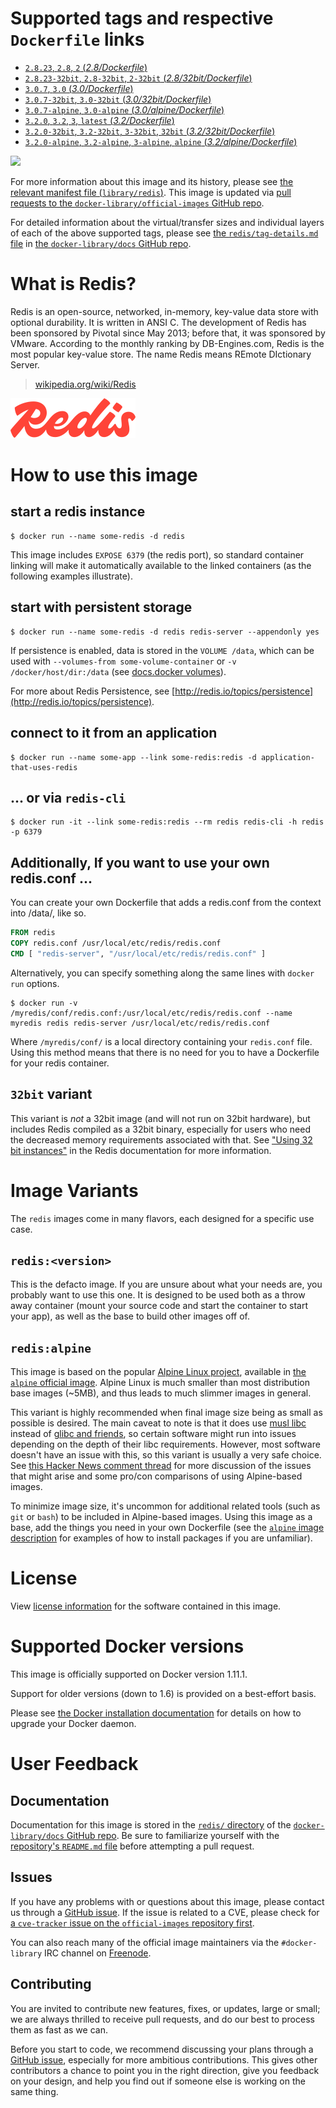 # Supported tags and respective `Dockerfile` links

-	[`2.8.23`, `2.8`, `2` (*2.8/Dockerfile*)](https://github.com/docker-library/redis/blob/41278185d321eb90ee6f898ff63c9b1db6a61a47/2.8/Dockerfile)
-	[`2.8.23-32bit`, `2.8-32bit`, `2-32bit` (*2.8/32bit/Dockerfile*)](https://github.com/docker-library/redis/blob/41278185d321eb90ee6f898ff63c9b1db6a61a47/2.8/32bit/Dockerfile)
-	[`3.0.7`, `3.0` (*3.0/Dockerfile*)](https://github.com/docker-library/redis/blob/41278185d321eb90ee6f898ff63c9b1db6a61a47/3.0/Dockerfile)
-	[`3.0.7-32bit`, `3.0-32bit` (*3.0/32bit/Dockerfile*)](https://github.com/docker-library/redis/blob/41278185d321eb90ee6f898ff63c9b1db6a61a47/3.0/32bit/Dockerfile)
-	[`3.0.7-alpine`, `3.0-alpine` (*3.0/alpine/Dockerfile*)](https://github.com/docker-library/redis/blob/41278185d321eb90ee6f898ff63c9b1db6a61a47/3.0/alpine/Dockerfile)
-	[`3.2.0`, `3.2`, `3`, `latest` (*3.2/Dockerfile*)](https://github.com/docker-library/redis/blob/41278185d321eb90ee6f898ff63c9b1db6a61a47/3.2/Dockerfile)
-	[`3.2.0-32bit`, `3.2-32bit`, `3-32bit`, `32bit` (*3.2/32bit/Dockerfile*)](https://github.com/docker-library/redis/blob/41278185d321eb90ee6f898ff63c9b1db6a61a47/3.2/32bit/Dockerfile)
-	[`3.2.0-alpine`, `3.2-alpine`, `3-alpine`, `alpine` (*3.2/alpine/Dockerfile*)](https://github.com/docker-library/redis/blob/41278185d321eb90ee6f898ff63c9b1db6a61a47/3.2/alpine/Dockerfile)

[![](https://badge.imagelayers.io/redis:latest.svg)](https://imagelayers.io/?images=redis:2.8.23,redis:2.8.23-32bit,redis:3.0.7,redis:3.0.7-32bit,redis:3.0.7-alpine,redis:3.2.0,redis:3.2.0-32bit,redis:3.2.0-alpine)

For more information about this image and its history, please see [the relevant manifest file (`library/redis`)](https://github.com/docker-library/official-images/blob/master/library/redis). This image is updated via [pull requests to the `docker-library/official-images` GitHub repo](https://github.com/docker-library/official-images/pulls?q=label%3Alibrary%2Fredis).

For detailed information about the virtual/transfer sizes and individual layers of each of the above supported tags, please see [the `redis/tag-details.md` file](https://github.com/docker-library/docs/blob/master/redis/tag-details.md) in [the `docker-library/docs` GitHub repo](https://github.com/docker-library/docs).

# What is Redis?

Redis is an open-source, networked, in-memory, key-value data store with optional durability. It is written in ANSI C. The development of Redis has been sponsored by Pivotal since May 2013; before that, it was sponsored by VMware. According to the monthly ranking by DB-Engines.com, Redis is the most popular key-value store. The name Redis means REmote DIctionary Server.

> [wikipedia.org/wiki/Redis](https://en.wikipedia.org/wiki/Redis)

![logo](https://raw.githubusercontent.com/docker-library/docs/01c12653951b2fe592c1f93a13b4e289ada0e3a1/redis/logo.png)

# How to use this image

## start a redis instance

```console
$ docker run --name some-redis -d redis
```

This image includes `EXPOSE 6379` (the redis port), so standard container linking will make it automatically available to the linked containers (as the following examples illustrate).

## start with persistent storage

```console
$ docker run --name some-redis -d redis redis-server --appendonly yes
```

If persistence is enabled, data is stored in the `VOLUME /data`, which can be used with `--volumes-from some-volume-container` or `-v /docker/host/dir:/data` (see [docs.docker volumes](http://docs.docker.com/userguide/dockervolumes/)).

For more about Redis Persistence, see [http://redis.io/topics/persistence](http://redis.io/topics/persistence).

## connect to it from an application

```console
$ docker run --name some-app --link some-redis:redis -d application-that-uses-redis
```

## ... or via `redis-cli`

```console
$ docker run -it --link some-redis:redis --rm redis redis-cli -h redis -p 6379
```

## Additionally, If you want to use your own redis.conf ...

You can create your own Dockerfile that adds a redis.conf from the context into /data/, like so.

```dockerfile
FROM redis
COPY redis.conf /usr/local/etc/redis/redis.conf
CMD [ "redis-server", "/usr/local/etc/redis/redis.conf" ]
```

Alternatively, you can specify something along the same lines with `docker run` options.

```console
$ docker run -v /myredis/conf/redis.conf:/usr/local/etc/redis/redis.conf --name myredis redis redis-server /usr/local/etc/redis/redis.conf
```

Where `/myredis/conf/` is a local directory containing your `redis.conf` file. Using this method means that there is no need for you to have a Dockerfile for your redis container.

## `32bit` variant

This variant is *not* a 32bit image (and will not run on 32bit hardware), but includes Redis compiled as a 32bit binary, especially for users who need the decreased memory requirements associated with that. See ["Using 32 bit instances"](http://redis.io/topics/memory-optimization#using-32-bit-instances) in the Redis documentation for more information.

# Image Variants

The `redis` images come in many flavors, each designed for a specific use case.

## `redis:<version>`

This is the defacto image. If you are unsure about what your needs are, you probably want to use this one. It is designed to be used both as a throw away container (mount your source code and start the container to start your app), as well as the base to build other images off of.

## `redis:alpine`

This image is based on the popular [Alpine Linux project](http://alpinelinux.org), available in [the `alpine` official image](https://hub.docker.com/_/alpine). Alpine Linux is much smaller than most distribution base images (~5MB), and thus leads to much slimmer images in general.

This variant is highly recommended when final image size being as small as possible is desired. The main caveat to note is that it does use [musl libc](http://www.musl-libc.org) instead of [glibc and friends](http://www.etalabs.net/compare_libcs.html), so certain software might run into issues depending on the depth of their libc requirements. However, most software doesn't have an issue with this, so this variant is usually a very safe choice. See [this Hacker News comment thread](https://news.ycombinator.com/item?id=10782897) for more discussion of the issues that might arise and some pro/con comparisons of using Alpine-based images.

To minimize image size, it's uncommon for additional related tools (such as `git` or `bash`) to be included in Alpine-based images. Using this image as a base, add the things you need in your own Dockerfile (see the [`alpine` image description](https://hub.docker.com/_/alpine/) for examples of how to install packages if you are unfamiliar).

# License

View [license information](http://redis.io/topics/license) for the software contained in this image.

# Supported Docker versions

This image is officially supported on Docker version 1.11.1.

Support for older versions (down to 1.6) is provided on a best-effort basis.

Please see [the Docker installation documentation](https://docs.docker.com/installation/) for details on how to upgrade your Docker daemon.

# User Feedback

## Documentation

Documentation for this image is stored in the [`redis/` directory](https://github.com/docker-library/docs/tree/master/redis) of the [`docker-library/docs` GitHub repo](https://github.com/docker-library/docs). Be sure to familiarize yourself with the [repository's `README.md` file](https://github.com/docker-library/docs/blob/master/README.md) before attempting a pull request.

## Issues

If you have any problems with or questions about this image, please contact us through a [GitHub issue](https://github.com/docker-library/redis/issues). If the issue is related to a CVE, please check for [a `cve-tracker` issue on the `official-images` repository first](https://github.com/docker-library/official-images/issues?q=label%3Acve-tracker).

You can also reach many of the official image maintainers via the `#docker-library` IRC channel on [Freenode](https://freenode.net).

## Contributing

You are invited to contribute new features, fixes, or updates, large or small; we are always thrilled to receive pull requests, and do our best to process them as fast as we can.

Before you start to code, we recommend discussing your plans through a [GitHub issue](https://github.com/docker-library/redis/issues), especially for more ambitious contributions. This gives other contributors a chance to point you in the right direction, give you feedback on your design, and help you find out if someone else is working on the same thing.
